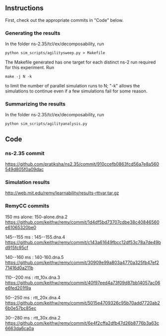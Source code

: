 ## Instructions ##
First, check out the appropriate commits in "Code" below.

### Generating the results ###
In the folder ns-2.35/tcl/ex/decomposability, run
   ```
   python sim_scripts/agilitysweep.py > Makefile
   ```
The Makefile generated has one target for each distinct ns-2 run required for 
this
experiment. Run
   ```         
   make -j N -k
   ```
to limit the number of parallel simulation runs to N; "-k" allows the 
simulations to continue even if a few simulations fail for some reason.

### Summarizing the results ###
In the folder ns-2.35/tcl/ex/decomposability, run
   ```
   python sim_scripts/agilityanalysis.py
   ```

## Code ##

### ns-2.35 commit ###

https://github.com/pratiksha/ns2.35/commit/910ccefb0863fcd56a7e8a560549d805f0a09dac

### Simulation results ###

http://web.mit.edu/remy/learnability/results-rttvar.tar.gz

### RemyCC commits ###

150 ms alone: 150-alone.dna.2 https://github.com/keithw/remy/commit/1d4df5bd73707cdbe38c40846560e61065320be0 

145--155 ms : 145--155.dna.4  https://github.com/keithw/remy/commit/c143a61649fbcc12df53c78a7de49bd915fc95cf 

140--160 ms : 140-160.dna.5   https://github.com/keithw/remy/commit/30909e99a803a4770a325fb47ef271416d0a211b 

110--200 ms : rtt_10x.dna.3   https://github.com/keithw/remy/commit/40f97eed4a73f09d87bb14057ac06e6fed201f9a 

50--250 ms  : rtt_20x.dna.4   https://github.com/keithw/remy/commit/5015e4709326c95b70add7720ab26b0e57bc85ec

30--280 ms  : rtt_30x.dna.2   https://github.com/keithw/remy/commit/6e4f2cffa2dfb47d26b8776b3a63c6663da6ca0a
